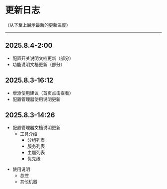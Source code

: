 # 更新日志

（从下至上展示最新的更新进度）

---

## 2025.8.4-2:00

- 配置开关说明文档更新（部分）
- 功能说明文档更新（部分）



## 2025.8.3-16:12

- 增添使用建议（首页点击查看）
- 配置管理器使用说明更新



## 2025.8.3-14:26

- 配置管理器文档说明更新
  + 工具介绍
    + 分组列表
    + 服务列表
    + 主题列表
    + 优先级

+ 使用说明
  + 总控
  + 其他机器
